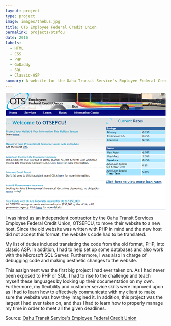 ```yaml
---
layout: project
type: project
image: images/thebus.jpg
title: OTS Employee Federal Credit Union
permalink: projects/otsfcu 
date: 2016
labels:
  - HTML
  - CSS
  - PHP
  - GoDaddy
  - SQL
  - Classic-ASP
summary: A website for the Oahu Transit Service's Employee Federal Credit Union.
---
```


<center><img src="../images/otsfcu.png"></center>

I was hired as an independent contractor by the Oahu Transit Services Employee Federal Credit Union, OTSEFCU, to move their website to a new host. Since the old website was written with PHP in mind and the new host did not accept this format, the website's code had to be translated. 

My list of duties included translating the code from the old format, PHP, into classic ASP. In addition, I had to help set up some databases and also work with the Microsoft SQL Server. Furthermore, I was also in charge of debugging code and making aesthetic changes to the website. 

This assignment was the first big project I had ever taken on. As I had never been exposed to PHP or SQL, I had to rise to the challenge and teach myself these languages by looking up their documentation on my own. Furthermore, my flexibility and customer service skills were improved upon as I had to learn how to effectively communicate with my client to make sure the website was how they imagined it. In addition, this project was the largest I had ever taken on, and thus I had to learn how to properly manage my time in order to meet all the given deadlines.

Source: <a href="http://www.otsefcu.org/">Oahu Transit Service's Employee Federal Credit Union</a>
